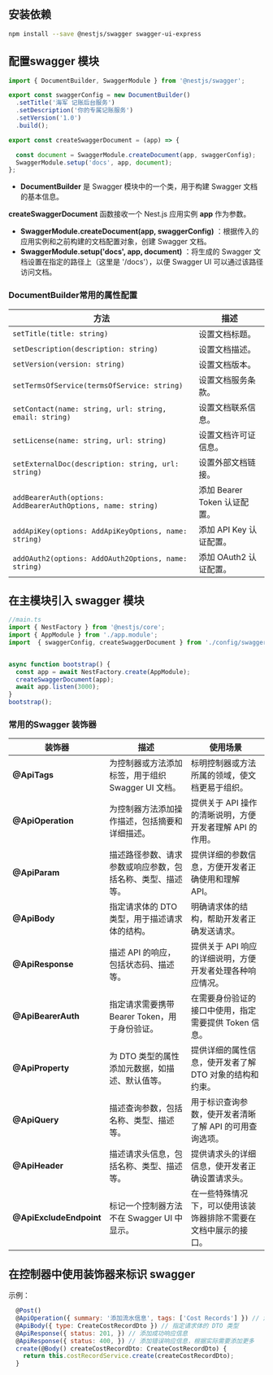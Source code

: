 ## 安装依赖

```bash
npm install --save @nestjs/swagger swagger-ui-express

```

## 配置swagger 模块

```js
import { DocumentBuilder, SwaggerModule } from '@nestjs/swagger';

export const swaggerConfig = new DocumentBuilder()
  .setTitle('海军 记账后台服务')
  .setDescription('你的专属记账服务')
  .setVersion('1.0')
  .build();

export const createSwaggerDocument = (app) => {

  const document = SwaggerModule.createDocument(app, swaggerConfig);
  SwaggerModule.setup('docs', app, document);
};

```


* **DocumentBuilder** 是 Swagger 模块中的一个类，用于构建 Swagger 文档的基本信息。

**createSwaggerDocument** 函数接收一个 Nest.js 应用实例 **app** 作为参数。

* **SwaggerModule.createDocument(app, swaggerConfig)** ：根据传入的应用实例和之前构建的文档配置对象，创建 Swagger 文档。
* **SwaggerModule.setup('docs', app, document)** ：将生成的 Swagger 文档设置在指定的路径上（这里是 '/docs'），以便 Swagger UI 可以通过该路径访问文档。

### **DocumentBuilder常用的属性配置**

| 方法                                                           | 描述                         |
| -------------------------------------------------------------- | ---------------------------- |
| `setTitle(title: string)`                                    | 设置文档标题。               |
| `setDescription(description: string)`                        | 设置文档描述。               |
| `setVersion(version: string)`                                | 设置文档版本。               |
| `setTermsOfService(termsOfService: string)`                  | 设置文档服务条款。           |
| `setContact(name: string, url: string, email: string)`       | 设置文档联系信息。           |
| `setLicense(name: string, url: string)`                      | 设置文档许可证信息。         |
| `setExternalDoc(description: string, url: string)`           | 设置外部文档链接。           |
| `addBearerAuth(options: AddBearerAuthOptions, name: string)` | 添加 Bearer Token 认证配置。 |
| `addApiKey(options: AddApiKeyOptions, name: string)`         | 添加 API Key 认证配置。      |
| `addOAuth2(options: AddOAuth2Options, name: string)`         | 添加 OAuth2 认证配置。       |

## 在主模块引入 swagger 模块

```js
//main.ts
import { NestFactory } from '@nestjs/core';
import { AppModule } from './app.module';
import  { swaggerConfig, createSwaggerDocument } from './config/swagger.config';


async function bootstrap() {
  const app = await NestFactory.create(AppModule);
  createSwaggerDocument(app);
  await app.listen(3000);
}
bootstrap();

```


### 常用的Swagger 装饰器

| **装饰器**              | **描述**                                             | **使用场景**                                               |
| ----------------------------- | ---------------------------------------------------------- | ---------------------------------------------------------------- |
| **@ApiTags**            | 为控制器或方法添加标签，用于组织 Swagger UI 文档。         | 标明控制器或方法所属的领域，使文档更易于组织。                   |
| **@ApiOperation**       | 为控制器方法添加操作描述，包括摘要和详细描述。             | 提供关于 API 操作的清晰说明，方便开发者理解 API 的作用。         |
| **@ApiParam**           | 描述路径参数、请求参数或响应参数，包括名称、类型、描述等。 | 提供详细的参数信息，方便开发者正确使用和理解 API。               |
| **@ApiBody**            | 指定请求体的 DTO 类型，用于描述请求体的结构。              | 明确请求体的结构，帮助开发者正确发送请求。                       |
| **@ApiResponse**        | 描述 API 的响应，包括状态码、描述等。                      | 提供关于 API 响应的详细说明，方便开发者处理各种响应情况。        |
| **@ApiBearerAuth**      | 指定请求需要携带 Bearer Token，用于身份验证。              | 在需要身份验证的接口中使用，指定需要提供 Token 信息。            |
| **@ApiProperty**        | 为 DTO 类型的属性添加元数据，如描述、默认值等。            | 提供详细的属性信息，使开发者了解 DTO 对象的结构和约束。          |
| **@ApiQuery**           | 描述查询参数，包括名称、类型、描述等。                     | 用于标识查询参数，使开发者清晰了解 API 的可用查询选项。          |
| **@ApiHeader**          | 描述请求头信息，包括名称、类型、描述等。                   | 提供请求头的详细信息，使开发者正确设置请求头。                   |
| **@ApiExcludeEndpoint** | 标记一个控制器方法不在 Swagger UI 中显示。                 | 在一些特殊情况下，可以使用该装饰器排除不需要在文档中展示的接口。 |



## 在控制器中使用装饰器来标识 swagger

示例：

```js
  @Post()
  @ApiOperation({ summary: '添加流水信息', tags: ['Cost Records'] }) // 添加 API 操作的摘要
  @ApiBody({ type: CreateCostRecordDto }) // 指定请求体的 DTO 类型
  @ApiResponse({ status: 201, }) // 添加成功响应信息
  @ApiResponse({ status: 400, }) // 添加错误响应信息，根据实际需要添加更多
  create(@Body() createCostRecordDto: CreateCostRecordDto) {
    return this.costRecordService.create(createCostRecordDto);
  }

```
